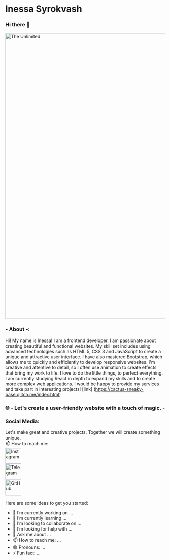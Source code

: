 # Inessa Syrokvash

### Hi there 👋

<a href="https://the-unl.com" target="_blank">
  <img src="https://github.com/Inessa-Syrokvash/inessasyrokvash/blob/main/%D0%A1%D0%BD%D0%B8%D0%BC%D0%BE%D0%BA%20%D1%8D%D0%BA%D1%80%D0%B0%D0%BD%D0%B0%202024-04-03%20%D0%B2%2012.33.47.png" alt="The Unlimited" width="900"/>
</a>
<br>

### - About -:
Hi! My name is Inessa! I am a frontend developer. I am passionate about creating beautiful and functional websites. My skill set includes using advanced technologies such as HTML 5, CSS 3 and JavaScript to create a unique and attractive user interface. I have also mastered Bootstrap, which allows me to quickly and efficiently to develop responsive websites. I'm creative and attentive to detail, so I often use animation to create effects that bring my work to life. I love to do the little things, to perfect everything. I am currently studying React in depth to expand my skills and to create more complex web applications. I would be happy to provide my services and take part in interesting projects! [link] (https://cactus-sneaky-base.glitch.me/index.html)
<br>

### 🌐 - Let's create a user-friendly website with a touch of magic. -

### Social Media:
Let's make great and creative projects. Together we will create something unique. <br>
📫 How to reach me: <br>
<a href="https://www.instagram.com/inesska.0486/" target="_blank">
 <img src="https://cdn.glitch.global/ce747322-bc63-4436-b4da-8295aca4cd94/Social%20Instagram%202.png?v=1708752862967" alt="Instagram" width="50px">
</a>
<br>
<a href="https://t.me/inesska0486" target="_blank">
 <img src="https://cdn.glitch.global/ce747322-bc63-4436-b4da-8295aca4cd94/Social%20Telegram%202.png?v=1708752866917" alt="Telegram" width="50px">
</a>
<br>
<a href="https://github.com/Inessa-Syrokvash" target="_blank">
 <img src="https://cdn.glitch.global/ce747322-bc63-4436-b4da-8295aca4cd94/icons8-github-100.png?v=1712140333827" alt="GitHub" width="50px">
</a>


Here are some ideas to get you started:

- 🔭 I’m currently working on ...
- 🌱 I’m currently learning ...
- 👯 I’m looking to collaborate on ...
- 🤔 I’m looking for help with ...
- 💬 Ask me about ...
- 📫 How to reach me: ...
- 😄 Pronouns: ...
- ⚡ Fun fact: ...



